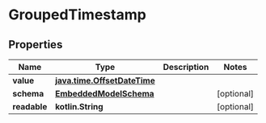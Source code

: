 
# GroupedTimestamp

## Properties
Name | Type | Description | Notes
------------ | ------------- | ------------- | -------------
**value** | [**java.time.OffsetDateTime**](java.time.OffsetDateTime.md) |  | 
**schema** | [**EmbeddedModelSchema**](EmbeddedModelSchema.md) |  |  [optional]
**readable** | **kotlin.String** |  |  [optional]



